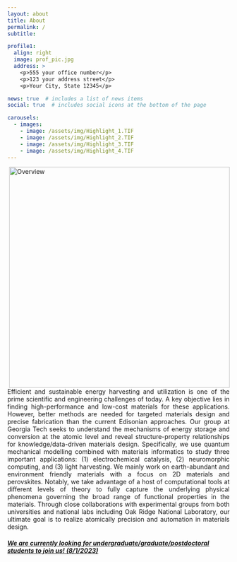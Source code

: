 ```yaml
---
layout: about
title: About
permalink: /
subtitle: 

profile1:
  align: right
  image: prof_pic.jpg
  address: >
    <p>555 your office number</p>
    <p>123 your address street</p>
    <p>Your City, State 12345</p>

news: true  # includes a list of news items
social: true  # includes social icons at the bottom of the page

carousels:
  - images: 
    - image: /assets/img/Highlight_1.TIF
    - image: /assets/img/Highlight_2.TIF
    - image: /assets/img/Highlight_3.TIF
    - image: /assets/img/Highlight_4.TIF
---
```



<div> 

<img src="{{ site.url }}{{ site.baseurl }}/assets/img/overview.png" title="Overview" align="right" width="500px"/> 
<p style="text-align:justify">Efficient and sustainable energy harvesting and utilization is one of the prime scientific and engineering challenges of today. A key objective lies in finding high-performance and low-cost materials for these applications. However, better methods are needed for targeted materials design and precise fabrication than the current Edisonian approaches. Our group at Georgia Tech seeks to understand the mechanisms of energy storage and conversion at the atomic level and reveal structure-property relationships for knowledge/data-driven materials design. Specifically, we use quantum mechanical modelling combined with materials informatics to study three important applications: (1) electrochemical catalysis, (2) neuromorphic computing, and (3) light harvesting. We mainly work on earth-abundant and environment friendly materials with a focus on 2D materials and perovskites. Notably, we take advantage of a host of computational tools at different levels of theory to fully capture the underlying physical phenomena governing the broad range of functional properties in the materials. Through close collaborations with experimental groups from both universities and national labs including Oak Ridge National Laboratory, our ultimate goal is to realize atomically precision and automation in materials design.</p>

</div>


<h5><a href="../openings">We are currently looking for undergraduate/graduate/postdoctoral students to join us! (8/1/2023)</a></h5>
<br>
